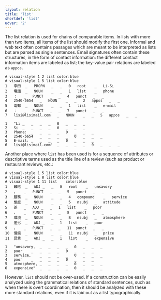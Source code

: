 ```yaml
---
layout: relation
title: 'list'
shortdef: 'list'
udver: '2'
---
```


The list relation is used for chains of comparable items. In lists with more than two items, all items of the list should modify the first one. Informal and web text often contains passages which are meant to be interpreted as lists but are parsed as single sentences. Email signatures often contain these structures, in the form of contact information: the different contact information items are labeled as list; the key-value pair relations are labeled as `appos`.

~~~ conllu
# visual-style 1 2 list	color:blue
# visual-style 1 5 list	color:blue
1	李四	_	PROPN	_	_	0	root	_	Li-Si
2	電話	_	NOUN	_	_	1	list	_	phone
3	：	_	PUNCT	_	_	4	punct	_	_
4	2540-5654	_	NOUN	_	_	2	appos	_	_
5	電郵	_	NOUN	_	_	1	list	_	e-mail
6	：	_	PUNCT	_	_	7	punct	_	_
7	lisi@lisimail.com	_	NOUN	_	_	5	appos	_	_

1	"Li	_	_	_	_	0	_	_	_
2	Si	_	_	_	_	0	_	_	_
3	Phone:	_	_	_	_	0	_	_	_
4	2540-5654	_	_	_	_	0	_	_	_
5	E-mail:	_	_	_	_	0	_	_	_
6	lisi@lisimail.com"	_	_	_	_	0	_	_	_

~~~

Another place where `list` has been used is for a sequence of attributes or descriptive terms used as the title line of a review (such as product or restaurant reviews, etc.:

~~~ conllu
# visual-style 1 5 list	color:blue
# visual-style 1 8 list	color:blue
# visual-style 1 11 list	color:blue
1	難吃	_	ADJ	_	_	0	root	_	unsavory
2	，	_	PUNCT	_	_	5	punct	_	_
3	服務	_	NOUN	_	_	4	compound	_	service
4	態度	_	NOUN	_	_	5	nsubj	_	attitude
5	差	_	ADJ	_	_	1	list	_	poor
6	，	_	PUNCT	_	_	8	punct	_	_
7	環境	_	NOUN	_	_	8	nsubj	_	atmosphere
8	差劣	_	ADJ	_	_	1	list	_	poor
9	，	_	PUNCT	_	_	11	punct	_	_
10	價錢	_	NOUN	_	_	11	nsubj	_	price
11	昂貴	_	ADJ	_	_	1	list	_	expensive

1	"unsavory,	_	_	_	_	0	_	_	_
2	poor	_	_	_	_	0	_	_	_
3	service,	_	_	_	_	0	_	_	_
4	poor	_	_	_	_	0	_	_	_
5	atmosphere,	_	_	_	_	0	_	_	_
6	expensive"	_	_	_	_	0	_	_	_

~~~

However, `list` should not be over-used. If a construction can be easily analyzed using the grammatical relations of standard sentences, such as when there is overt coordination, then it should be analyzed with these more standard relations, even if it is laid out as a list typographically.
